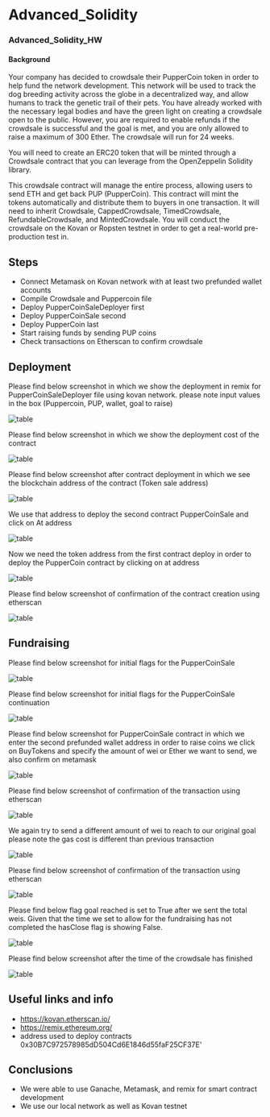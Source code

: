 # Advanced_Solidity

###  Advanced_Solidity_HW
####  Background
Your company has decided to crowdsale their PupperCoin token in order to help fund the network development.
This network will be used to track the dog breeding activity across the globe in a decentralized way, and allow humans to track the genetic trail of their pets. You have already worked with the necessary legal bodies and have the green light on creating a crowdsale open to the public. However, you are required to enable refunds if the crowdsale is successful and the goal is met, and you are only allowed to raise a maximum of 300 Ether. The crowdsale will run for 24 weeks.

You will need to create an ERC20 token that will be minted through a Crowdsale contract that you can leverage from the OpenZeppelin Solidity library.

This crowdsale contract will manage the entire process, allowing users to send ETH and get back PUP (PupperCoin).
This contract will mint the tokens automatically and distribute them to buyers in one transaction.
It will need to inherit Crowdsale, CappedCrowdsale, TimedCrowdsale, RefundableCrowdsale, and MintedCrowdsale.
You will conduct the crowdsale on the Kovan or Ropsten testnet in order to get a real-world pre-production test in.

## Steps  
* Connect Metamask on Kovan network with at least two prefunded wallet accounts 
* Compile Crowdsale and Puppercoin file
* Deploy PupperCoinSaleDeployer first 
* Deploy PupperCoinSale second 
* Deploy PupperCoin last 
* Start raising funds by sending PUP coins 
* Check transactions on Etherscan to confirm crowdsale 


## Deployment 

Please find below screenshot in which we show the deployment in remix for PupperCoinSaleDeployer file using kovan network. please note input values in the box (Puppercoin, PUP, wallet, goal to raise)

![table](https://github.com/andreaovelar/Advanced_Solidity/blob/master/images/Capture3.PNG "CLOSE")

Please find below screenshot in which we show the deployment cost of the contract 

![table](https://github.com/andreaovelar/Advanced_Solidity/blob/master/images/Capture4.PNG "CLOSE")

Please find below screenshot after contract deployment in which we see the blockchain address of the contract (Token sale address)

![table](https://github.com/andreaovelar/Advanced_Solidity/blob/master/images/Capture5.PNG "CLOSE")

We use that address to deploy the second contract PupperCoinSale and click on At address 

![table](https://github.com/andreaovelar/Advanced_Solidity/blob/master/images/Capture6.PNG "CLOSE")

Now we need the token address from the first contract deploy in order to deploy the PupperCoin contract by clicking on at address 

![table](https://github.com/andreaovelar/Advanced_Solidity/blob/master/images/Capture7.PNG "CLOSE")

Please find below screenshot of confirmation of the contract creation using etherscan

![table](https://github.com/andreaovelar/Advanced_Solidity/blob/master/images/Capture10.PNG "CLOSE")

## Fundraising

Please find below screenshot for initial flags for the PupperCoinSale  

![table](https://github.com/andreaovelar/Advanced_Solidity/blob/master/images/Capture8.PNG "CLOSE")

Please find below screenshot for initial flags for the PupperCoinSale continuation

![table](https://github.com/andreaovelar/Advanced_Solidity/blob/master/images/Capture9.PNG "CLOSE")


Please find below screenshot for PupperCoinSale contract in which we enter the second prefunded wallet address in order to raise coins we click on BuyTokens and specify the amount of wei or Ether we want to send, we also confirm on metamask 

![table](https://github.com/andreaovelar/Advanced_Solidity/blob/master/images/Capture11.PNG "CLOSE")

Please find below screenshot of confirmation of the transaction using etherscan

![table](https://github.com/andreaovelar/Advanced_Solidity/blob/master/images/Capture12.PNG "CLOSE")

We again try to send a different amount of wei to reach to our original goal please note the gas cost is different than previous transaction

![table](https://github.com/andreaovelar/Advanced_Solidity/blob/master/images/Capture13.PNG "CLOSE")

Please find below screenshot of confirmation of the transaction using etherscan 

![table](https://github.com/andreaovelar/Advanced_Solidity/blob/master/images/Capture14.PNG "CLOSE")

Please find below flag goal reached is set to True after we sent the total weis. Given that the time we set to allow for the fundraising has not completed the hasClose flag is showing False.

![table](https://github.com/andreaovelar/Advanced_Solidity/blob/master/images/Capture15.PNG "CLOSE")

Please find below screenshot after the time of the crowdsale has finished 

![table](https://github.com/andreaovelar/Advanced_Solidity/blob/master/images/Capture16.PNG "CLOSE")


## Useful links and info 
* https://kovan.etherscan.io/
* https://remix.ethereum.org/
* address used to deploy contracts 0x30B7C972578985dD504Cd6E1846d55faF25CF37E'

## Conclusions 
* We were able to use Ganache, Metamask, and remix for smart contract development 
* We use our local network as well as Kovan testnet 

